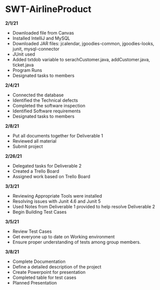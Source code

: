 # SWT-AirlineProduct

**2/1/21**
* Downloaded file from Canvas
* Installed IntelliJ and MySQL
* Downloaded JAR files: jcalendar, jgoodies-common, jgoodies-looks, junit, mysql-connector
* JUnit used
* Added txtdob variable to serachCustomer.java, addCustomer.java, ticket.java
* Program Runs
* Designated tasks to members

**2/4/21**
* Connected the database
* Identified the Technical defects
* Completed the software inspection
* Identified Software requirements
* Designated tasks to members

**2/8/21**
* Put all documents together for Deliverable 1
* Reviewed all material
* Submit project

**2/26/21**
* Delegated tasks for Deliverable 2
* Created a Trello Board
* Assigned work based on Trello Board 

**3/3/21**
* Reviewing Appropriate Tools were installed
* Resolving issues with Junit 4.6 and Junit 5
* Used Notes from Deliverable 1 provided to help resolve Deliverable 2
* Begin Building Test Cases

**3/5/21**
* Review Test Cases 
* Get everyone up to date on Working environment
* Ensure proper understanding of tests among group members.

**3/8/21**
* Complete Documentation 
* Define a detailed description of the project
* Create Powerpoint for presentation 
* Completed table for test cases 
* Planned Presentation

